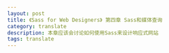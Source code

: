 ```yaml
---
layout: post
title: 《Sass for Web Designers》 第四章 Sass和媒体查询
category: translate
description: 本章应该会讨论如何使用Sass来设计响应式网站
tags: translate
---
```




